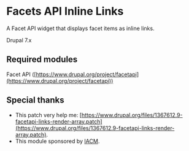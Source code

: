 # Facets API Inline Links
A Facet API widget that displays facet items as inline links.

Drupal 7.x

## Required modules

Facet API ([https://www.drupal.org/project/facetapi](https://www.drupal.org/project/facetapi))

## Special thanks

* This patch very help me: [https://www.drupal.org/files/1367612.9-facetapi-links-render-array.patch](https://www.drupal.org/files/1367612.9-facetapi-links-render-array.patch).
* This module sponsored by [IACM](http://iacm.ru).
